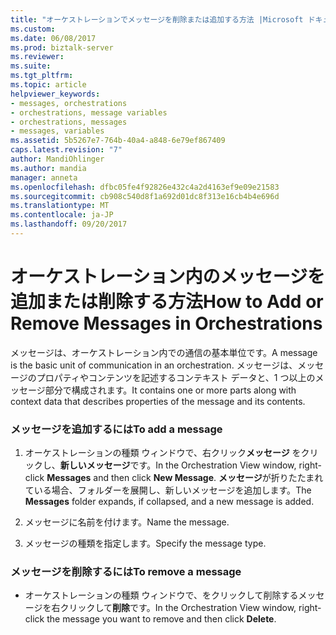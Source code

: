 ```yaml
---
title: "オーケストレーションでメッセージを削除または追加する方法 |Microsoft ドキュメント"
ms.custom: 
ms.date: 06/08/2017
ms.prod: biztalk-server
ms.reviewer: 
ms.suite: 
ms.tgt_pltfrm: 
ms.topic: article
helpviewer_keywords:
- messages, orchestrations
- orchestrations, message variables
- orchestrations, messages
- messages, variables
ms.assetid: 5b5267e7-764b-40a4-a848-6e79ef867409
caps.latest.revision: "7"
author: MandiOhlinger
ms.author: mandia
manager: anneta
ms.openlocfilehash: dfbc05fe4f92826e432c4a2d4163ef9e09e21583
ms.sourcegitcommit: cb908c540d8f1a692d01dc8f313e16cb4b4e696d
ms.translationtype: MT
ms.contentlocale: ja-JP
ms.lasthandoff: 09/20/2017
---
```

# <a name="how-to-add-or-remove-messages-in-orchestrations"></a><span data-ttu-id="3a7c4-102">オーケストレーション内のメッセージを追加または削除する方法</span><span class="sxs-lookup"><span data-stu-id="3a7c4-102">How to Add or Remove Messages in Orchestrations</span></span>
<span data-ttu-id="3a7c4-103">メッセージは、オーケストレーション内での通信の基本単位です。</span><span class="sxs-lookup"><span data-stu-id="3a7c4-103">A message is the basic unit of communication in an orchestration.</span></span> <span data-ttu-id="3a7c4-104">メッセージは、メッセージのプロパティやコンテンツを記述するコンテキスト データと、1 つ以上のメッセージ部分で構成されます。</span><span class="sxs-lookup"><span data-stu-id="3a7c4-104">It contains one or more parts along with context data that describes properties of the message and its contents.</span></span>  
  
### <a name="to-add-a-message"></a><span data-ttu-id="3a7c4-105">メッセージを追加するには</span><span class="sxs-lookup"><span data-stu-id="3a7c4-105">To add a message</span></span>  
  
1.  <span data-ttu-id="3a7c4-106">オーケストレーションの種類 ウィンドウで、右クリック**メッセージ** をクリックし、**新しいメッセージ**です。</span><span class="sxs-lookup"><span data-stu-id="3a7c4-106">In the Orchestration View window, right-click **Messages** and then click **New Message**.</span></span> <span data-ttu-id="3a7c4-107">**メッセージ**が折りたたまれている場合、フォルダーを展開し、新しいメッセージを追加します。</span><span class="sxs-lookup"><span data-stu-id="3a7c4-107">The **Messages** folder expands, if collapsed, and a new message is added.</span></span>  
  
2.  <span data-ttu-id="3a7c4-108">メッセージに名前を付けます。</span><span class="sxs-lookup"><span data-stu-id="3a7c4-108">Name the message.</span></span>  
  
3.  <span data-ttu-id="3a7c4-109">メッセージの種類を指定します。</span><span class="sxs-lookup"><span data-stu-id="3a7c4-109">Specify the message type.</span></span>  
  
### <a name="to-remove-a-message"></a><span data-ttu-id="3a7c4-110">メッセージを削除するには</span><span class="sxs-lookup"><span data-stu-id="3a7c4-110">To remove a message</span></span>  
  
-   <span data-ttu-id="3a7c4-111">オーケストレーションの種類 ウィンドウで、をクリックして削除するメッセージを右クリックして**削除**です。</span><span class="sxs-lookup"><span data-stu-id="3a7c4-111">In the Orchestration View window, right-click the message you want to remove and then click **Delete**.</span></span>